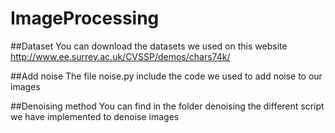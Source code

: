 # ImageProcessing

##Dataset
You can download the datasets we used on this website
http://www.ee.surrey.ac.uk/CVSSP/demos/chars74k/

##Add noise
The file noise.py include the code we used to add noise to our images

##Denoising method 
You can find in the folder denoising the different script we have implemented to denoise images
